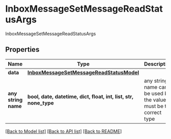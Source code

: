 # InboxMessageSetMessageReadStatusArgs

InboxMessageSetMessageReadStatusArgs

## Properties
Name | Type | Description | Notes
------------ | ------------- | ------------- | -------------
**data** | [**InboxMessageSetMessageReadStatusModel**](InboxMessageSetMessageReadStatusModel.md) |  | [optional] 
**any string name** | **bool, date, datetime, dict, float, int, list, str, none_type** | any string name can be used but the value must be the correct type | [optional]

[[Back to Model list]](../README.md#documentation-for-models) [[Back to API list]](../README.md#documentation-for-api-endpoints) [[Back to README]](../README.md)


